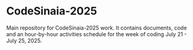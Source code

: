 # CodeSinaia-2025
Main repository for CodeSinaia-2025 work.
It contains documents, code and an hour-by-hour activities schedule for the week of coding July 21 - July 25, 2025.
